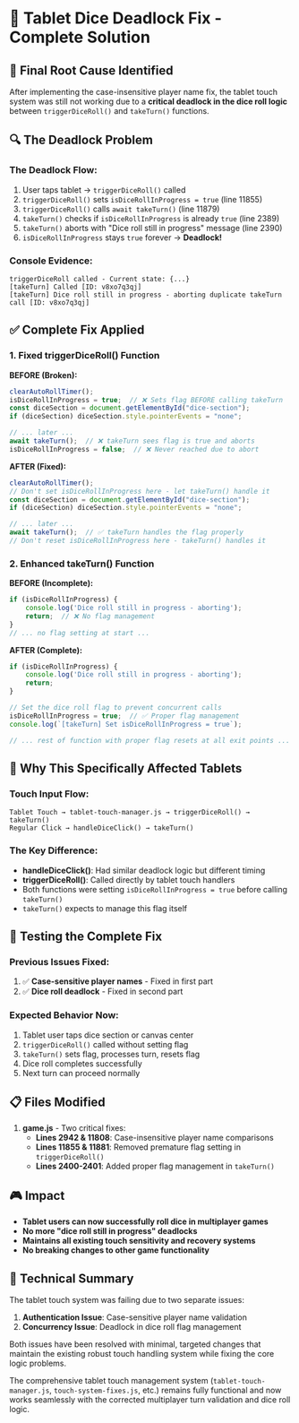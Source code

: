 # 🎲 Tablet Dice Deadlock Fix - Complete Solution

## 🚨 Final Root Cause Identified

After implementing the case-insensitive player name fix, the tablet touch system was still not working due to a **critical deadlock in the dice roll logic** between `triggerDiceRoll()` and `takeTurn()` functions.

## 🔍 The Deadlock Problem

### **The Deadlock Flow:**
1. User taps tablet → `triggerDiceRoll()` called
2. `triggerDiceRoll()` sets `isDiceRollInProgress = true` (line 11855)
3. `triggerDiceRoll()` calls `await takeTurn()` (line 11879)
4. `takeTurn()` checks if `isDiceRollInProgress` is already `true` (line 2389)
5. `takeTurn()` aborts with "Dice roll still in progress" message (line 2390)
6. `isDiceRollInProgress` stays `true` forever → **Deadlock!**

### **Console Evidence:**
```
triggerDiceRoll called - Current state: {...}
[takeTurn] Called [ID: v8xo7q3qj]
[takeTurn] Dice roll still in progress - aborting duplicate takeTurn call [ID: v8xo7q3qj]
```

## ✅ Complete Fix Applied

### **1. Fixed triggerDiceRoll() Function**

**BEFORE (Broken):**
```javascript
clearAutoRollTimer();
isDiceRollInProgress = true;  // ❌ Sets flag BEFORE calling takeTurn
const diceSection = document.getElementById("dice-section");
if (diceSection) diceSection.style.pointerEvents = "none";

// ... later ...
await takeTurn();  // ❌ takeTurn sees flag is true and aborts
isDiceRollInProgress = false;  // ❌ Never reached due to abort
```

**AFTER (Fixed):**
```javascript
clearAutoRollTimer();
// Don't set isDiceRollInProgress here - let takeTurn() handle it
const diceSection = document.getElementById("dice-section");
if (diceSection) diceSection.style.pointerEvents = "none";

// ... later ...
await takeTurn();  // ✅ takeTurn handles the flag properly
// Don't reset isDiceRollInProgress here - takeTurn() handles it
```

### **2. Enhanced takeTurn() Function**

**BEFORE (Incomplete):**
```javascript
if (isDiceRollInProgress) {
    console.log('Dice roll still in progress - aborting');
    return;  // ❌ No flag management
}
// ... no flag setting at start ...
```

**AFTER (Complete):**
```javascript
if (isDiceRollInProgress) {
    console.log('Dice roll still in progress - aborting');
    return;
}

// Set the dice roll flag to prevent concurrent calls
isDiceRollInProgress = true;  // ✅ Proper flag management
console.log(`[takeTurn] Set isDiceRollInProgress = true`);

// ... rest of function with proper flag resets at all exit points ...
```

## 🎯 Why This Specifically Affected Tablets

### **Touch Input Flow:**
```
Tablet Touch → tablet-touch-manager.js → triggerDiceRoll() → takeTurn()
Regular Click → handleDiceClick() → takeTurn()
```

### **The Key Difference:**
- **handleDiceClick()**: Had similar deadlock logic but different timing
- **triggerDiceRoll()**: Called directly by tablet touch handlers
- Both functions were setting `isDiceRollInProgress = true` before calling `takeTurn()`
- `takeTurn()` expects to manage this flag itself

## 🧪 Testing the Complete Fix

### **Previous Issues Fixed:**
1. ✅ **Case-sensitive player names** - Fixed in first part
2. ✅ **Dice roll deadlock** - Fixed in second part

### **Expected Behavior Now:**
1. Tablet user taps dice section or canvas center
2. `triggerDiceRoll()` called without setting flag
3. `takeTurn()` sets flag, processes turn, resets flag
4. Dice roll completes successfully
5. Next turn can proceed normally

## 📋 Files Modified

1. **game.js** - Two critical fixes:
   - **Lines 2942 & 11808**: Case-insensitive player name comparisons
   - **Lines 11855 & 11881**: Removed premature flag setting in `triggerDiceRoll()`
   - **Lines 2400-2401**: Added proper flag management in `takeTurn()`

## 🎮 Impact

- **Tablet users can now successfully roll dice in multiplayer games**
- **No more "dice roll still in progress" deadlocks**
- **Maintains all existing touch sensitivity and recovery systems**
- **No breaking changes to other game functionality**

## 🔧 Technical Summary

The tablet touch system was failing due to two separate issues:
1. **Authentication Issue**: Case-sensitive player name validation
2. **Concurrency Issue**: Deadlock in dice roll flag management

Both issues have been resolved with minimal, targeted changes that maintain the existing robust touch handling system while fixing the core logic problems.

The comprehensive tablet touch management system (`tablet-touch-manager.js`, `touch-system-fixes.js`, etc.) remains fully functional and now works seamlessly with the corrected multiplayer turn validation and dice roll logic.

